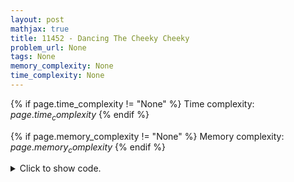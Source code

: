 ```yaml
---
layout: post
mathjax: true
title: 11452 - Dancing The Cheeky Cheeky
problem_url: None
tags: None
memory_complexity: None
time_complexity: None
---
```




{% if page.time_complexity != "None" %}
Time complexity: ${{ page.time_complexity }}$
{% endif %}

{% if page.memory_complexity != "None" %}
Memory complexity: ${{ page.memory_complexity }}$
{% endif %}

<details>
<summary>
<p style="display:inline">Click to show code.</p>
</summary>
```cpp
{% raw %}
using namespace std;
using vi = vector<int>;
vi prefix_function(string s)
{
    int n = (int)s.length();
    vi pi(n);
    for (int i = 1; i < n; i++)
    {
        int j = pi[i - 1];
        while (j > 0 && s[i] != s[j])
            j = pi[j - 1];
        if (s[i] == s[j])
            j++;
        pi[i] = j;
    }
    return pi;
}
int main()
{
    ios::sync_with_stdio(0), cin.tie(NULL);
    int t, n, ix, maxp;
    string s;
    cin >> t;
    while (t--)
    {
        cin >> s;
        n = s.size();
        auto pi = prefix_function(s);
        ix = maxp = 0;
        for (int i = 0; i < n; ++i)
        {
            if (pi[i] > maxp and 2 * pi[i] == i + 1)
            {
                ix = i;
                maxp = pi[i];
            }
        }
        string ans(ix + 1, ' ');
        for (int i = 0; i <= ix; ++i)
            ans[i] = s[i];
        for (int j = (n - ix - 1); j < n - ix + 8 - 1; ++j)
            cout << s[j % (ix + 1)];
        cout << "..." << endl;
    }
    return 0;
}

{% endraw %}
```
</details>

